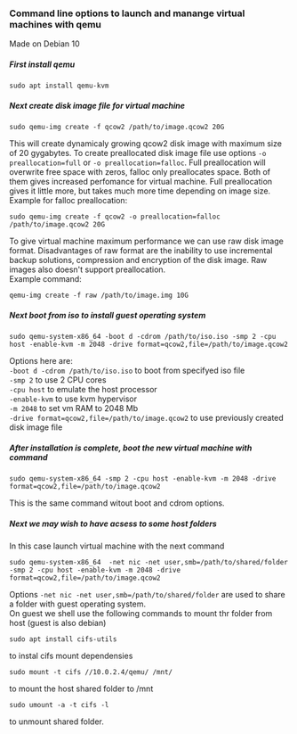 ### Command line options to launch and manange virtual machines with qemu
Made on Debian 10

##### First install qemu
```
sudo apt install qemu-kvm
```
##### Next create disk image file for virtual machine
```
sudo qemu-img create -f qcow2 /path/to/image.qcow2 20G
```
This will create dynamicaly growing qcow2 disk image with maximum size of 20 gygabytes.
To create preallocated disk image file use options ```-o preallocation=full``` or ```-o preallocation=falloc```. Full preallocation will overwrite free space with zeros, falloc only preallocates space. Both of them gives increased perfomance for virtual machine. Full preallocation gives it little more, but takes much more time depending on image size.  
Example for falloc preallocation:
```
sudo qemu-img create -f qcow2 -o preallocation=falloc /path/to/image.qcow2 20G
```
To give virtual machine maximum performance we can use raw disk image format. Disadvantages of raw format are the inability to use incremental backup solutions, compression and encryption of the disk image. Raw images also doesn't support preallocation.  
Example command:
```
qemu-img create -f raw /path/to/image.img 10G
```
##### Next boot from iso to install guest operating system
```
sudo qemu-system-x86_64 -boot d -cdrom /path/to/iso.iso -smp 2 -cpu host -enable-kvm -m 2048 -drive format=qcow2,file=/path/to/image.qcow2
```
Options here are:  
`-boot d -cdrom /path/to/iso.iso` to boot from specifyed iso file  
`-smp 2` to use 2 CPU cores  
`-cpu host` to emulate the host processor  
`-enable-kvm` to use kvm hypervisor  
`-m 2048` to set vm RAM to 2048 Mb  
`-drive format=qcow2,file=/path/to/image.qcow2` to use previously created disk image file  
##### After installation is complete, boot the new virtual machine with command
```
sudo qemu-system-x86_64 -smp 2 -cpu host -enable-kvm -m 2048 -drive format=qcow2,file=/path/to/image.qcow2
```
This is the same command witout boot and cdrom options.
##### Next we may wish to have acsess to some host folders
In this case launch virtual machine with the next command
```
sudo qemu-system-x86_64  -net nic -net user,smb=/path/to/shared/folder -smp 2 -cpu host -enable-kvm -m 2048 -drive format=qcow2,file=/path/to/image.qcow2
```
Options `-net nic -net user,smb=/path/to/shared/folder` are used to share a folder with guest operating system.  
On guest we shell use the following commands to mount thr folder from host (guest is also debian)
```
sudo apt install cifs-utils
```
to instal cifs mount dependensies
```
sudo mount -t cifs //10.0.2.4/qemu/ /mnt/
```
to mount the host shared folder to /mnt
```
sudo umount -a -t cifs -l
```
to unmount shared folder.

